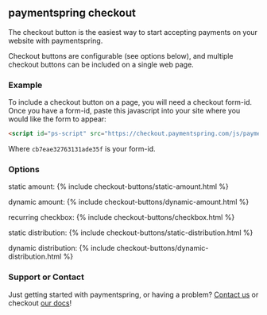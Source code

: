 ## paymentspring checkout

The checkout button is the easiest way to start accepting payments on your website with paymentspring.

Checkout buttons are configurable (see options below), and multiple checkout buttons can be included on a single web page.

### Example

To include a checkout button on a page, you will need a checkout form-id. Once you have a form-id, paste this javascript into your site where you would like the form to appear:

```markdown
<script id="ps-script" src="https://checkout.paymentspring.com/js/paymentspring.js" formid="cb7eae32763131ade35f"></script>
```
Where `cb7eae32763131ade35f` is your form-id.

### Options

static amount:
{% include checkout-buttons/static-amount.html %}

dynamic amount:
{% include checkout-buttons/dynamic-amount.html %}

recurring checkbox:
{% include checkout-buttons/checkbox.html %}

static distribution:
{% include checkout-buttons/static-distribution.html %}

dynamic distribution:
{% include checkout-buttons/dynamic-distribution.html %}


### Support or Contact

Just getting started with paymentspring, or having a problem? [Contact us](https://paymentspring.com/contact/) or checkout [our docs](https://paymentspring.com/developers/)!
